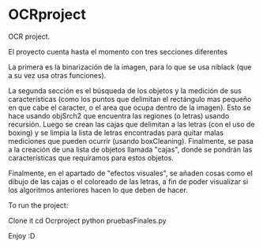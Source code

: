 # OCRproject
OCR project.

El proyecto cuenta hasta el momento con tres secciones diferentes

La primera es la binarización de la imagen, para lo que se usa niblack (que a su vez usa otras funciones).

La segunda sección es el búsqueda de los objetos y la medición de sus características (como los puntos que delimitan el rectángulo mas pequeño en que cabe el caracter, o el area que ocupa dentro de la imagen). Esto se hace usando objSrch2 que encuentra las regiones (o letras) usando recursión. Luego se crean las cajas que delimitan a las letras (con el uso de boxing) y se limpia la lista de letras encontradas para quitar malas mediciones que pueden ocurrir (usando boxCleaning). Finalmente, se pasa a la creación de una lista de objetos llamada "cajas", donde se pondrán las características que requiramos para estos objetos.

Finalmente, en el apartado de "efectos visuales", se añaden cosas como el dibujo de las cajas o el coloreado de las letras, a fin de poder visualizar si los algoritmos anteriores hacen lo que deben de hacer.


To run the project:

Clone it
cd Ocrproject
python pruebasFinales.py

Enjoy :D
